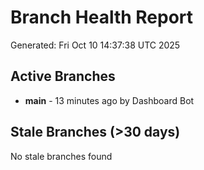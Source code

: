 # Branch Health Report
Generated: Fri Oct 10 14:37:38 UTC 2025

## Active Branches
- **main** - 13 minutes ago by Dashboard Bot

## Stale Branches (>30 days)
No stale branches found

